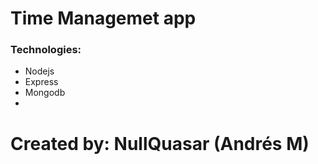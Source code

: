 # Time Managemet app



### Technologies:
- Nodejs
- Express
- Mongodb
- 


# Created by: NullQuasar (Andrés M)